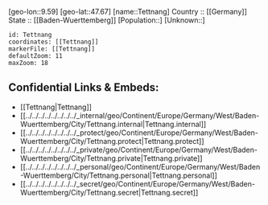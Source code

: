 ﻿---
location: [47.67,9.59] 
mapzoom: [7,12] 
mapmarker: city 
type: City
tags:
- geo/City


SpocWebEntityId: 34834
isDeleted: false
confidential: public

---
[geo-lon::9.59] 
[geo-lat::47.67] 
[name::Tettnang] 
Country :: [[Germany]]  
State :: [[Baden-Wuerttemberg]] 
[Population::] 
[Unknown::] 


```leaflet
id: Tettnang
coordinates: [[Tettnang]] 
markerFile: [[Tettnang]] 
defaultZoom: 11 
maxZoom: 18
```


## Confidential Links & Embeds: 
- [[Tettnang|Tettnang]]  
- [[../../../../../../../../_internal/geo/Continent/Europe/Germany/West/Baden-Wuerttemberg/City/Tettnang.internal|Tettnang.internal]] 
- [[../../../../../../../../_protect/geo/Continent/Europe/Germany/West/Baden-Wuerttemberg/City/Tettnang.protect|Tettnang.protect]] 
- [[../../../../../../../../_private/geo/Continent/Europe/Germany/West/Baden-Wuerttemberg/City/Tettnang.private|Tettnang.private]] 
- [[../../../../../../../../_personal/geo/Continent/Europe/Germany/West/Baden-Wuerttemberg/City/Tettnang.personal|Tettnang.personal]] 
- [[../../../../../../../../_secret/geo/Continent/Europe/Germany/West/Baden-Wuerttemberg/City/Tettnang.secret|Tettnang.secret]] 
